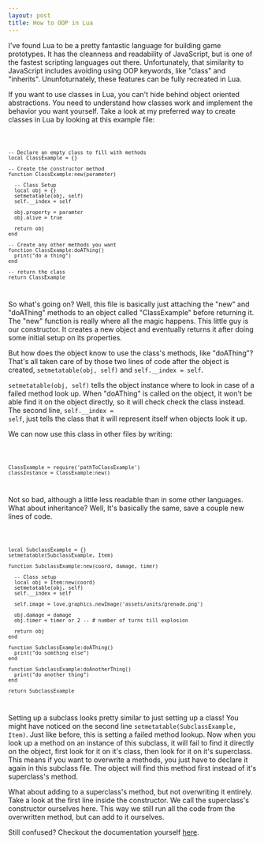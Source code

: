 ```yaml
---
layout: post
title: How to OOP in Lua
---
```


I've found Lua to be a pretty fantastic language for building game prototypes. It has the cleanness and readability of JavaScript, but is one of the fastest scripting languages out there. Unfortunately, that similarity to JavaScript includes avoiding using OOP keywords, like "class" and "inherits". Ununfoturnately, these features can be fully recreated in Lua.

If you want to use classes in Lua, you can't hide behind object oriented abstractions. You need to understand how classes work and implement the behavior you want yourself. Take a look at my preferred way to create classes in Lua by looking at this example file:

<code>

    -- Declare an empty class to fill with methods
    local ClassExample = {}

    -- Create the constructor method
    function ClassExample:new(parameter)

      -- Class Setup
      local obj = {}
      setmetatable(obj, self)
      self.__index = self

      obj.property = paramter
      obj.alive = true

      return obj
    end

    -- Create any other methods you want
    function ClassExample:doAThing()
      print("do a thing")
    end

    -- return the class
    return ClassExample

</code>

So what's going on? Well, this file is basically just attaching the "new" and "doAThing" methods to an object called "ClassExample" before returning it. The "new" function is really where all the magic happens. This little guy is our constructor. It creates a new object and eventually returns it after doing some initial setup on its properties.

But how does the object know to use the class's methods, like "doAThing"? That's all taken care of by those two lines of code after the object is created, <code>setmetatable(obj, self)</code> and <code>self.__index = self</code>.

<code>setmetatable(obj, self)</code> tells the object instance where to look in case of a failed method look up. When "doAThing" is called on the object, it won't be able find it on the object directly, so it will check check the class instead. The second line, <code>self.__index = self</code>, just tells the class that it will represent itself when objects look it up.

We can now use this class in other files by writing:

<code>

    ClassExample = require('pathToClassExample')
    classInstance = ClassExample:new()
</code>


Not so bad, although a little less readable than in some other languages. What about inheritance? Well, It's basically the same, save a couple new lines of code.

<code>

    local SubclassExample = {}
    setmetatable(SubclassExample, Item)

    function SubclassExample:new(coord, damage, timer)

      -- Class setup
      local obj = Item:new(coord)
      setmetatable(obj, self)
      self.__index = self

      self.image = love.graphics.newImage('assets/units/grenade.png')

      obj.damage = damage
      obj.timer = timer or 2 -- # number of turns till explosion

      return obj
    end

    function SubclassExample:doAThing()
      print("do somthing else")
    end

    function SubclassExample:doAnotherThing()
      print("do another thing")
    end

    return SubclassExample

</code>

Setting up a subclass looks pretty similar to just setting up a class! You might have noticed on the second line <code>setmetatable(SubclassExample, Item)</code>. Just like before, this is setting a failed method lookup. Now when you look up a method on an instance of this subclass, it will fail to find it directly on the object, first look for it on it's class, then look for it on it's superclass. This means if you want to overwrite a methods, you just have to declare it again in this subclass file. The object will find this method first instead of it's superclass's method.

What about adding to a superclass's method, but not overwriting it entirely. Take a look at the first line inside the constructor. We call the superclass's constructor ourselves here. This way we still run all the code from the overwritten method, but can add to it ourselves.

Still confused? Checkout the documentation yourself [here](http://www.lua.org/pil/16.1.html).


